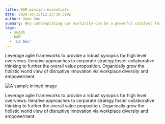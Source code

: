 ```yaml
---
title: KAM mission essentials
date: 2020-10-15T12:23:39.598Z
author: Jane Doe
summary: Why contemplating our mortality can be a powerful catalyst for change
tags:
  - swgoh
  - KAM
  - 'LS Geo'
---
```

Leverage agile frameworks to provide a robust synopsis for high level overviews. Iterative approaches to corporate strategy foster collaborative thinking to further the overall value proposition. Organically grow the holistic world view of disruptive innovation via workplace diversity and empowerment.

![A sample inlined image](https://source.unsplash.com/random/600x400)

Leverage agile frameworks to provide a robust synopsis for high level overviews. Iterative approaches to corporate strategy foster collaborative thinking to further the overall value proposition. Organically grow the holistic world view of disruptive innovation via workplace diversity and empowerment.